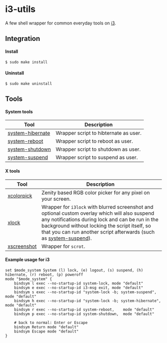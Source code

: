 # i3-utils

A few shell wrapper for common everyday tools on [i3](https://github.com/i3/i3).

## Integration

#### Install
```
$ sudo make install
```

#### Uninstall

```
$ sudo make uninstall
```

## Tools

#### System tools

| Tool | Description |
|------|-------------|
| [system-hibernate](bin/system-hibernate) | Wrapper script to hibternate as user. |
| [system-reboot](bin/system-reboot)       | Wrapper script to reboot as user.     |
| [system-shutdown](bin/system-shutdown)   | Wrapper script to shutdown as user.   |
| [system-suspend](bin/system-suspend)     | Wrapper script to suspend as user.    |

#### X tools

| Tool | Description |
|------|-------------|
| [xcolorpick](bin/xcolorpick) | Zenity based RGB color picker for any pixel on your screen. |
| [xlock](bin/xlock)           | Wrapper for `i3lock` with blurred screenshot and optional custom overlay which will also suspend any notifications during lock and can be run in the background without locking the script itself, so that you can run another script afterwards (such as [system-suspend](bin/system-suspend)). |
| [xscreenshot](bin/xscreenshot) | Wrapper for `scrot`. |

#### Example usage for i3

```
set $mode_system System (l) lock, (e) logout, (s) suspend, (h) hibernate, (r) reboot, (p) poweroff
mode "$mode_system" {
	bindsym l exec --no-startup-id system-lock, mode "default"
	bindsym e exec --no-startup-id i3-msg exit, mode "default"
	bindsym s exec --no-startup-id "system-lock -b; system-suspend",   mode "default"
	bindsym h exec --no-startup-id "system-lock -b; system-hibernate", mode "default"
	bindsym r exec --no-startup-id system-reboot,    mode "default"
	bindsym p exec --no-startup-id system-shutdown,  mode "default"

	# back to normal: Enter or Escape
	bindsym Return mode "default"
	bindsym Escape mode "default"
}
```


